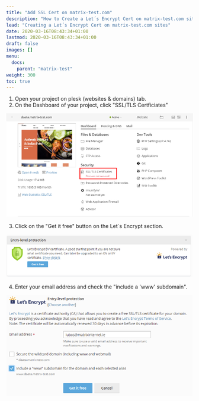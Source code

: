 ```yaml
---
title: "Add SSL Cert on matrix-test.com"
description: "How to Create a Let´s Encrypt Cert on matrix-test.com sites"
lead: "Creating a Let´s Encrypt Cert on matrix-test.com sites"
date: 2020-03-16T08:43:34+01:00
lastmod: 2020-03-16T08:43:34+01:00
draft: false
images: []
menu:
  docs:
    parent: "matrix-test"
weight: 300
toc: true
---
```


1. Open your project on plesk (websites & domains) tab.
2. On the Dashboard of your project, click "SSL/TLS Certficiates"

![1](/images/ssl-matrix-test/1.png)

3. Click on the "Get it free" button on the Let´s Encrypt section.

![1](/images/ssl-matrix-test/2.png)

4. Enter your email address and check the "include a 'www' subdomain".

![1](/images/ssl-matrix-test/3.png)
